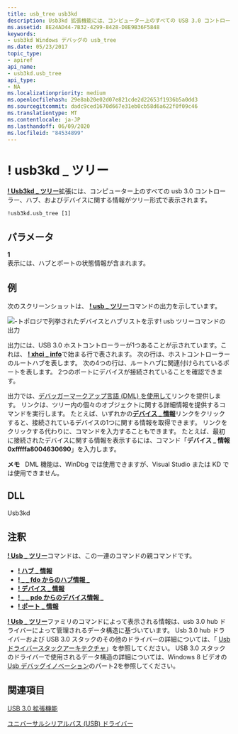 ```yaml
---
title: usb_tree usb3kd
description: Usb3kd 拡張機能には、コンピューター上のすべての USB 3.0 コントローラー、ハブ、およびデバイスに関する情報がツリー形式で表示されます usb_tree。
ms.assetid: 8E24AD44-7B32-4299-8428-D8E9B36F5848
keywords:
- usb3kd Windows デバッグの usb_tree
ms.date: 05/23/2017
topic_type:
- apiref
api_name:
- usb3kd.usb_tree
api_type:
- NA
ms.localizationpriority: medium
ms.openlocfilehash: 29e8ab20e02d07e821cde2d22653f1936b5a0dd3
ms.sourcegitcommit: dadc9ced1670d667e31eb0cb58d6a622f0f09c46
ms.translationtype: MT
ms.contentlocale: ja-JP
ms.lasthandoff: 06/09/2020
ms.locfileid: "84534899"
---
```

# <a name="usb3kdusb_tree"></a>! usb3kd \_ ツリー


[**! Usb3kd \_ ツリー**](-usb3kd-device-info.md)拡張には、コンピューター上のすべての usb 3.0 コントローラー、ハブ、およびデバイスに関する情報がツリー形式で表示されます。

```dbgcmd
!usb3kd.usb_tree [1]
```

## <a name="span-idddk__devobj_dbgspanspan-idddk__devobj_dbgspanparameters"></a><span id="ddk__devobj_dbg"></span><span id="DDK__DEVOBJ_DBG"></span>パラメータ


<span id="_______1______"></span>**1**   
表示には、ハブとポートの状態情報が含まれます。

## <a name="span-idexamplesspanspan-idexamplesspanspan-idexamplesspanexamples"></a><span id="Examples"></span><span id="examples"></span><span id="EXAMPLES"></span>例


次のスクリーンショットは、 [**! usb \_ ツリー**](-usb3kd-device-info.md)コマンドの出力を示しています。

![\-トポロジで列挙されたデバイスとハブリストを示す! usb ツリーコマンドの出力](images/usbtree01.png)

出力には、USB 3.0 ホストコントローラーが1つあることが示されています。これは、 [**! xhci \_ info**](-usb3kd-xhci-info.md)で始まる行で表されます。 次の行は、ホストコントローラーのルートハブを表します。 次の4つの行は、ルートハブに関連付けられているポートを表します。 2つのポートにデバイスが接続されていることを確認できます。

出力では、[デバッガーマークアップ言語 (DML) を使用して](debugger-markup-language-commands.md)リンクを提供します。 リンクは、ツリー内の個々のオブジェクトに関する詳細情報を提供するコマンドを実行します。 たとえば、いずれかの[**デバイス \_ 情報**](-usb3kd-device-info.md)リンクをクリックすると、接続されているデバイスの1つに関する情報を取得できます。 リンクをクリックする代わりに、コマンドを入力することもできます。 たとえば、最初に接続されたデバイスに関する情報を表示するには、コマンド「**デバイス \_ 情報 0xfffffa8004630690**」を入力します。

**メモ**   DML 機能は、WinDbg では使用できますが、Visual Studio または KD では使用できません。

 

## <a name="span-iddllspanspan-iddllspandll"></a><span id="DLL"></span><span id="dll"></span>DLL


Usb3kd

<a name="remarks"></a>注釈
-------

[**! Usb \_ ツリー**](-usb3kd-device-info.md)コマンドは、この一連のコマンドの親コマンドです。

-   [**! ハブ \_ 情報**](-usb3kd-hub-info.md)
-   [**! \_ \_ fdo からのハブ情報 \_**](-usb3kd-hub-info-from-fdo.md)
-   [**! デバイス \_ 情報**](-usb3kd-device-info.md)
-   [**! \_ \_ pdo からのデバイス情報 \_**](-usb3kd-device-info-from-pdo.md)
-   [**! ポート \_ 情報**](-usb3kd-port-info.md)

[**! Usb \_ ツリー**](-usb3kd-device-info.md)ファミリのコマンドによって表示される情報は、usb 3.0 hub ドライバーによって管理されるデータ構造に基づいています。 Usb 3.0 hub ドライバーおよび USB 3.0 スタックのその他のドライバーの詳細については、「 [Usb ドライバースタックアーキテクチャ](https://docs.microsoft.com/windows-hardware/drivers/usbcon/usb-3-0-driver-stack-architecture)」を参照してください。 USB 3.0 スタックのドライバーで使用されるデータ構造の詳細については、Windows 8 ビデオの[Usb デバッグイノベーション](https://channel9.msdn.com/Events/BUILD/BUILD2011/HW-258P)のパート2を参照してください。

## <a name="span-idsee_alsospansee-also"></a><span id="see_also"></span>関連項目


[USB 3.0 拡張機能](usb-3-extensions.md)

[ユニバーサルシリアルバス (USB) ドライバー](https://docs.microsoft.com/windows-hardware/drivers/usbcon/)

 

 






